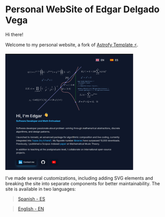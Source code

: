# Personal WebSite of Edgar Delgado Vega

Hi there!

Welcome to my personal website, a fork of <a href="https://astrofy-template.netlify.app/" target="_blank" class="font-bold">Astrofy Template ⚡️</a>.

<img src="webpage-home-image.png" width="400" />


I've made several customizations, including adding SVG elements and breaking the site into separate components for better maintainability. The site is available in two languages:

> <a href="https://edelveart.github.io/" target="_blank" class="font-bold">Spanish - ES  </a>

> <a href="https://edelveart.github.io/en" target="_blank" class="font-bold">English - EN  </a>
